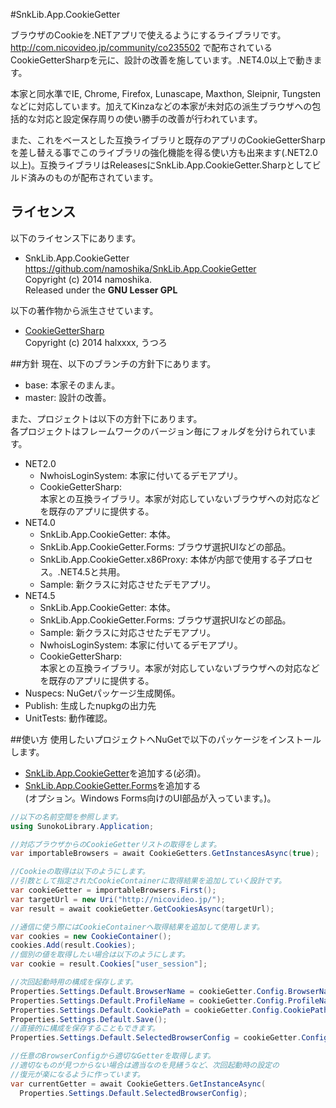﻿#SnkLib.App.CookieGetter

ブラウザのCookieを.NETアプリで使えるようにするライブラリです。  
<http://com.nicovideo.jp/community/co235502> で配布されているCookieGetterSharpを元に、設計の改善を施しています。.NET4.0以上で動きます。

本家と同水準でIE, Chrome, Firefox, Lunascape, Maxthon, Sleipnir, Tungsten などに対応しています。加えてKinzaなどの本家が未対応の派生ブラウザへの包括的な対応と設定保存周りの使い勝手の改善が行われています。

また、これをベースとした互換ライブラリと既存のアプリのCookieGetterSharpを差し替える事でこのライブラリの強化機能を得る使い方も出来ます(.NET2.0以上)。互換ライブラリはReleasesにSnkLib.App.CookieGetter.Sharpとしてビルド済みのものが配布されています。

## ライセンス
以下のライセンス下にあります。  
* SnkLib.App.CookieGetter  
  https://github.com/namoshika/SnkLib.App.CookieGetter  
  Copyright (c) 2014 namoshika.  
  Released under the **GNU Lesser GPL**  

以下の著作物から派生させています。
* [CookieGetterSharp](http://d.hatena.ne.jp/halxxxx/20091212/1260649353)  
  Copyright (c) 2014 halxxxx, うつろ

##方針
現在、以下のブランチの方針下にあります。

* base: 本家そのまんま。
* master: 設計の改善。

また、プロジェクトは以下の方針下にあります。  
各プロジェクトはフレームワークのバージョン毎にフォルダを分けられています。

* NET2.0
  * NwhoisLoginSystem: 本家に付いてるデモアプリ。
  * CookieGetterSharp:   
    本家との互換ライブラリ。本家が対応していないブラウザへの対応などを既存のアプリに提供する。
* NET4.0
  * SnkLib.App.CookieGetter: 本体。
  * SnkLib.App.CookieGetter.Forms: ブラウザ選択UIなどの部品。
  * SnkLib.App.CookieGetter.x86Proxy: 本体が内部で使用する子プロセス。.NET4.5と共用。
  * Sample: 新クラスに対応させたデモアプリ。
* NET4.5
  * SnkLib.App.CookieGetter: 本体。
  * SnkLib.App.CookieGetter.Forms: ブラウザ選択UIなどの部品。
  * Sample: 新クラスに対応させたデモアプリ。
  * NwhoisLoginSystem: 本家に付いてるデモアプリ。
  * CookieGetterSharp:   
    本家との互換ライブラリ。本家が対応していないブラウザへの対応などを既存のアプリに提供する。
* Nuspecs: NuGetパッケージ生成関係。
* Publish: 生成したnupkgの出力先
* UnitTests: 動作確認。

##使い方
使用したいプロジェクトへNuGetで以下のパッケージをインストールします。
* [SnkLib.App.CookieGetter](https://www.nuget.org/packages/SnkLib.App.CookieGetter/)を追加する(必須)。
* [SnkLib.App.CookieGetter.Forms](https://www.nuget.org/packages/SnkLib.App.CookieGetter.Forms/)を追加する  
  (オプション。Windows Forms向けのUI部品が入っています。)。

```C#
//以下の名前空間を参照します。
using SunokoLibrary.Application;

//対応ブラウザからのCookieGetterリストの取得をします。
var importableBrowsers = await CookieGetters.GetInstancesAsync(true);

//Cookieの取得は以下のようにします。
//引数として指定されたCookieContainerに取得結果を追加していく設計です。
var cookieGetter = importableBrowsers.First();
var targetUrl = new Uri("http://nicovideo.jp/");
var result = await cookieGetter.GetCookiesAsync(targetUrl);

//通信に使う際にはCookieContainerへ取得結果を追加して使用します。
var cookies = new CookieContainer();
cookies.Add(result.Cookies);
//個別の値を取得したい場合は以下のようにします。
var cookie = result.Cookies["user_session"];

//次回起動時用の構成を保存します。
Properties.Settings.Default.BrowserName = cookieGetter.Config.BrowserName;
Properties.Settings.Default.ProfileName = cookieGetter.Config.ProfileName;
Properties.Settings.Default.CookiePath = cookieGetter.Config.CookiePath;
Properties.Settings.Default.Save();
//直接的に構成を保存することもできます。
Properties.Settings.Default.SelectedBrowserConfig = cookieGetter.Config

//任意のBrowserConfigから適切なGetterを取得します。
//適切なものが見つからない場合は適当なのを見繕うなど、次回起動時の設定の
//復元が楽になるように作っています。
var currentGetter = await CookieGetters.GetInstanceAsync(
  Properties.Settings.Default.SelectedBrowserConfig);
```
